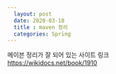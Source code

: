 ```yaml
---
  layout: post
  date: 2020-03-18
  title : maven 정리
  categories: Spring
---
```


메이븐 정리가 잘 되어 있는 사이트 링크  
https://wikidocs.net/book/1910
